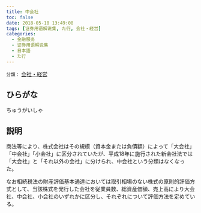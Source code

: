```yaml
---
title: 中会社
toc: false
date: 2018-05-18 13:49:08
tags: [证券用语解说集, た行, 会社・経営]
categories:
  - 金融服务
  - 证券用语解说集
  - 日本語
  - た行
---
```


`分類：` [会社・経営](/tags/会社・経営/)

## ひらがな

ちゅうがいしゃ

## 説明

商法等により、株式会社はその規模（資本金または負債額）によって「大会社」「中会社」「小会社」に区分されていたが、平成18年に施行された新会社法では「大会社」と「それ以外の会社」に分けられ、中会社という分類はなくなった。

なお相続税法の財産評価基本通達においては取引相場のない株式の原則的評価方式として、当該株式を発行した会社を従業員数、総資産価額、売上高により大会社、中会社、小会社のいずれかに区分し、それぞれについて評価方法を定めている。
